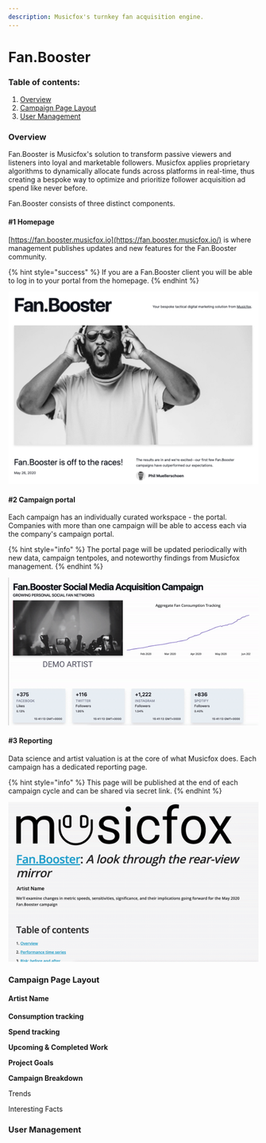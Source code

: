 ```yaml
---
description: Musicfox's turnkey fan acquisition engine.
---
```


# Fan.Booster

### Table of contents:

1. [Overview](https://docs.musicfox.io/#overview)
2. [Campaign Page Layout](http://fan.booster.musicfox.io/#campaign-page-layout)
3. [User Management](http://fan.booster.musicfox.io/#fb-user-management)

### Overview

Fan.Booster is Musicfox's solution to transform passive viewers and listeners into loyal and marketable followers. Musicfox applies proprietary algorithms to dynamically allocate funds across platforms in real-time, thus creating a bespoke way to optimize and prioritize follower acquisition ad spend like never before.

Fan.Booster consists of three distinct components. 

#### \#1 Homepage

[https://fan.booster.musicfox.io](https://fan.booster.musicfox.io/) is where management publishes updates and new features for the Fan.Booster community. 

{% hint style="success" %}
If you are a Fan.Booster client you will be able to log in to your portal from the homepage.
{% endhint %}

![Fan.Booster homepage](.gitbook/assets/screen-shot-2020-06-05-at-11.28.27-am.png)

#### \#2 Campaign portal

Each campaign has an individually curated workspace - the portal. Companies with more than one campaign will be able to access each via the company's campaign portal. 

{% hint style="info" %}
The portal page will be updated periodically with new data, campaign tentpoles, and noteworthy findings from Musicfox management. 
{% endhint %}

![Fan.Booster campaign page](.gitbook/assets/campaign-page-gif.gif)

#### \#3 Reporting 

Data science and artist valuation is at the core of what Musicfox does. Each campaign has a dedicated reporting page. 

{% hint style="info" %}
This page will be published at the end of each campaign cycle and can be shared via secret link.
{% endhint %}

![Fan.Booster reporting page](.gitbook/assets/reporting.gif)

### Campaign Page Layout <a id="campaign-page-layout"></a>

#### Artist Name

**Consumption tracking**

**Spend tracking**

**Upcoming & Completed Work**

**Project Goals**

**Campaign Breakdown**

Trends

Interesting Facts

 

### User Management <a id="fb-user-management"></a>



